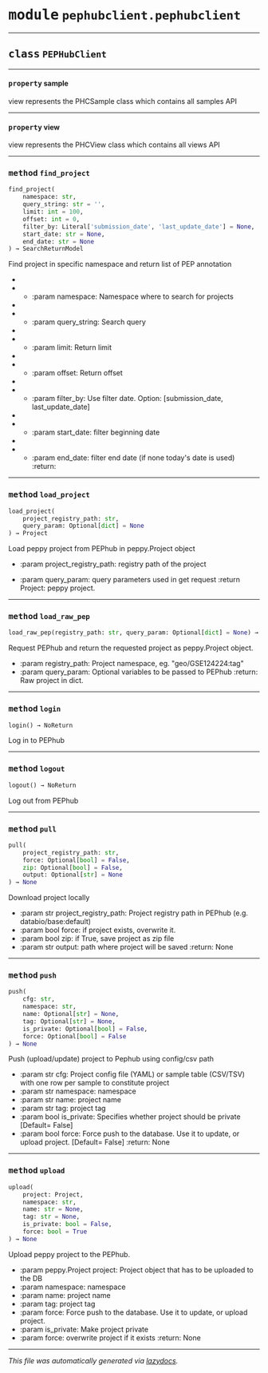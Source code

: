<!-- markdownlint-disable -->


# <kbd>module</kbd> `pephubclient.pephubclient`

---


## <kbd>class</kbd> `PEPHubClient`


---

#### <kbd>property</kbd> sample

view represents the PHCSample class which contains all samples API


---

#### <kbd>property</kbd> view

view represents the PHCView class which contains all views API



---

### <kbd>method</kbd> `find_project`

```python
find_project(
    namespace: str,
    query_string: str = '',
    limit: int = 100,
    offset: int = 0,
    filter_by: Literal['submission_date', 'last_update_date'] = None,
    start_date: str = None,
    end_date: str = None
) → SearchReturnModel
```

Find project in specific namespace and return list of PEP annotation 

- 
- - :param namespace: Namespace where to search for projects 
- 
- - :param query_string: Search query 
- 
- - :param limit: Return limit 
- 
- - :param offset: Return offset 
- 
- - :param filter_by: Use filter date. Option: [submission_date, last_update_date] 
- 
- - :param start_date: filter beginning date 
- 
- - :param end_date: filter end date (if none today's date is used) :return: 

---


### <kbd>method</kbd> `load_project`

```python
load_project(
    project_registry_path: str,
    query_param: Optional[dict] = None
) → Project
```

Load peppy project from PEPhub in peppy.Project object 


- :param project_registry_path: registry path of the project 

- :param query_param: query parameters used in get request :return Project: peppy project. 

---


### <kbd>method</kbd> `load_raw_pep`

```python
load_raw_pep(registry_path: str, query_param: Optional[dict] = None) → dict
```

Request PEPhub and return the requested project as peppy.Project object. 


- :param registry_path: Project namespace, eg. "geo/GSE124224:tag" 
- :param query_param: Optional variables to be passed to PEPhub :return: Raw project in dict. 

---


### <kbd>method</kbd> `login`

```python
login() → NoReturn
```

Log in to PEPhub 

---


### <kbd>method</kbd> `logout`

```python
logout() → NoReturn
```

Log out from PEPhub 

---


### <kbd>method</kbd> `pull`

```python
pull(
    project_registry_path: str,
    force: Optional[bool] = False,
    zip: Optional[bool] = False,
    output: Optional[str] = None
) → None
```

Download project locally 


- :param str project_registry_path: Project registry path in PEPhub (e.g. databio/base:default) 
- :param bool force: if project exists, overwrite it. 
- :param bool zip: if True, save project as zip file 
- :param str output: path where project will be saved :return: None 

---


### <kbd>method</kbd> `push`

```python
push(
    cfg: str,
    namespace: str,
    name: Optional[str] = None,
    tag: Optional[str] = None,
    is_private: Optional[bool] = False,
    force: Optional[bool] = False
) → None
```

Push (upload/update) project to Pephub using config/csv path 


- :param str cfg: Project config file (YAML) or sample table (CSV/TSV)  with one row per sample to constitute project 
- :param str namespace: namespace 
- :param str name: project name 
- :param str tag: project tag 
- :param bool is_private: Specifies whether project should be private [Default= False] 
- :param bool force: Force push to the database. Use it to update, or upload project. [Default= False] :return: None 

---


### <kbd>method</kbd> `upload`

```python
upload(
    project: Project,
    namespace: str,
    name: str = None,
    tag: str = None,
    is_private: bool = False,
    force: bool = True
) → None
```

Upload peppy project to the PEPhub. 


- :param peppy.Project project: Project object that has to be uploaded to the DB 
- :param namespace: namespace 
- :param name: project name 
- :param tag: project tag 
- :param force: Force push to the database. Use it to update, or upload project. 
- :param is_private: Make project private 
- :param force: overwrite project if it exists :return: None 




---

_This file was automatically generated via [lazydocs](https://github.com/ml-tooling/lazydocs)._
